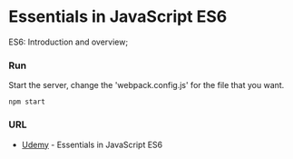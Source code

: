 # Essentials in JavaScript ES6

ES6: Introduction and overview;

### Run

Start the server, change the 'webpack.config.js' for the file that you want.

```
npm start
```

### URL

* [Udemy](https://www.udemy.com/essentials-in-javascript-es6) - Essentials in JavaScript ES6

